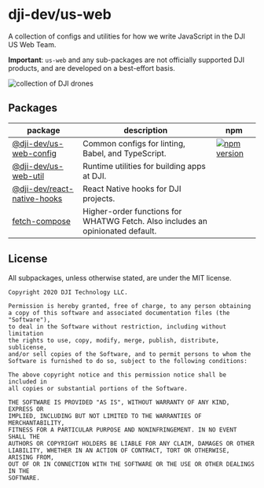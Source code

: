 # dji-dev/us-web

A collection of configs and utilities for how we write JavaScript in the DJI US Web Team.

**Important**: `us-web` and any sub-packages are not officially supported DJI products, and are developed on a best-effort basis.

![collection of DJI drones](https://images.unsplash.com/photo-1573500801489-b2c2b71f8ae5?ixlib=rb-1.2.1&ixid=eyJhcHBfaWQiOjEyMDd9&auto=format&fit=crop&w=1934&q=80)

## Packages

|package|description|npm|
|-------|-----------|---|
|[@dji-dev/us-web-config](packages/us-web-config)|Common configs for linting, Babel, and TypeScript.|[![npm version](https://badge.fury.io/js/%40dji-dev%2Fus-web-config.svg)](https://badge.fury.io/js/%40dji-dev%2Fus-web-config)|
|[@dji-dev/us-web-util](packages/us-web-util)|Runtime utilities for building apps at DJI.||
|[@dji-dev/react-native-hooks](packages/react-native-hooks)|React Native hooks for DJI projects.||
|[fetch-compose](packages/fetch-compose)|Higher-order functions for WHATWG Fetch. Also includes an opinionated default.||

## License

All subpackages, unless otherwise stated, are under the MIT license.

```
Copyright 2020 DJI Technology LLC.

Permission is hereby granted, free of charge, to any person obtaining
a copy of this software and associated documentation files (the "Software"),
to deal in the Software without restriction, including without limitation
the rights to use, copy, modify, merge, publish, distribute, sublicense,
and/or sell copies of the Software, and to permit persons to whom the
Software is furnished to do so, subject to the following conditions:

The above copyright notice and this permission notice shall be included in
all copies or substantial portions of the Software.

THE SOFTWARE IS PROVIDED "AS IS", WITHOUT WARRANTY OF ANY KIND, EXPRESS OR
IMPLIED, INCLUDING BUT NOT LIMITED TO THE WARRANTIES OF MERCHANTABILITY,
FITNESS FOR A PARTICULAR PURPOSE AND NONINFRINGEMENT. IN NO EVENT SHALL THE
AUTHORS OR COPYRIGHT HOLDERS BE LIABLE FOR ANY CLAIM, DAMAGES OR OTHER
LIABILITY, WHETHER IN AN ACTION OF CONTRACT, TORT OR OTHERWISE, ARISING FROM,
OUT OF OR IN CONNECTION WITH THE SOFTWARE OR THE USE OR OTHER DEALINGS IN THE
SOFTWARE.
```